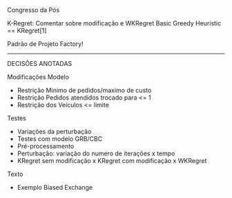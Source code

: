 Congresso da Pós

K-Regret: Comentar sobre modificação e WKRegret
Basic Greedy Heuristic == KRegret[1]

Padrão de Projeto Factory!



------------------------------------------------------------------

DECISÕES ANOTADAS

Modificações Modelo
- Restrição Minimo de pedidos/maximo de custo
- Restrição Pedidos atendidos trocado para <= 1
- Restrição dos Veículos <= limite


Testes
- Variações da perturbação
- Testes com modelo GRB/CBC
- Pré-processamento
- Perturbação: variação do numero de iterações x tempo
- KRegret sem modificação x KRegret com modificação x WKRegret


Texto
- Exemplo Biased Exchange